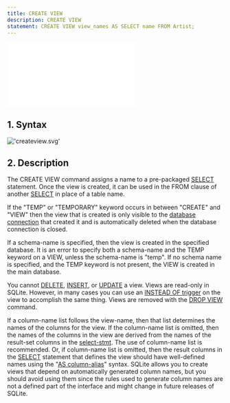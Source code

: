 ```yaml
---
title: CREATE VIEW
description: CREATE VIEW
statement: CREATE VIEW view_names AS SELECT name FROM Artist;
---
```

!['script.js'](/public/docs/sqlite/script.js)





<h2 id="syntax"><span>1. </span>Syntax</h2>

!['createview.svg'](/public/docs/sqlite/_svg/createview.svg)


<h2 id="description"><span>2. </span>Description</h2>

<p>The CREATE VIEW command assigns a name to a pre-packaged 
<a href="lang_select">SELECT</a> statement. 
Once the view is created, it can be used in the FROM clause
of another <a href="lang_select">SELECT</a> in place of a table name.
</p>

<p>If the "TEMP" or "TEMPORARY" keyword occurs in between "CREATE"
and "VIEW" then the view that is created is only visible to the
<a href="https://www.sqlite.org/c3ref/sqlite3.html" target="_blank">database connection</a> that created it and is automatically deleted when
the database connection is closed.</p>

<p> If a <span class='yyterm'>schema-name</span> is specified, then the view 
is created in the specified database.
It is an error to specify both a <span class='yyterm'>schema-name</span>
and the TEMP keyword on a VIEW, unless the <span class='yyterm'>schema-name</span> 
is "temp".
If no schema name is specified, and the TEMP keyword is not present,
the VIEW is created in the main database.</p>

<p>You cannot <a href="lang_delete">DELETE</a>, <a href="lang_insert">INSERT</a>, or <a href="lang_update">UPDATE</a> a view. Views are read-only 
in SQLite. However, in many cases you can use an
<a href="lang_createtrigger#instead_of_trigger">INSTEAD OF trigger</a> on the view to accomplish 
the same thing. Views are removed 
with the <a href="lang_dropview">DROP VIEW</a> command.</p>

<p>If a <span class='yyterm'>column-name</span> list follows 
the <span class='yyterm'>view-name</span>, then that list determines
the names of the columns for the view. If the <span class='yyterm'>column-name</span>
list is omitted, then the names of the columns in the view are derived
from the names of the result-set columns in the <a href="https://www.sqlite.org/syntax/select-stmt.html" target="_blank">select-stmt</a>.
The use of <span class='yyterm'>column-name</span> list is recommended. Or, if
<span class='yyterm'>column-name</span> list is omitted, then the result
columns in the <a href="lang_select">SELECT</a> statement that defines the view should have
well-defined names using the 
"<a href="https://www.sqlite.org/syntax/result-column.html" target="_blank">AS column-alias</a>" syntax.
SQLite allows you to create views that depend on automatically 
generated column names, but you should avoid using them since the 
rules used to generate column names are not a defined part of the
interface and might change in future releases of SQLite.

</p>


